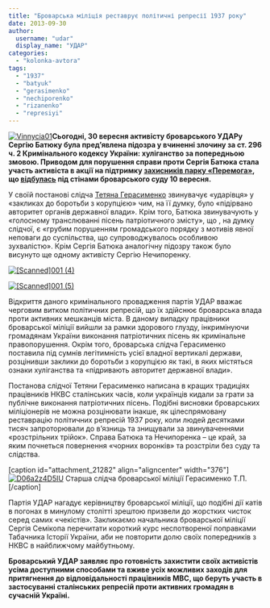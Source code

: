```yaml
---
title: "Броварська міліція реставрує політичні репресії 1937 року"
date: 2013-09-30
author: 
  username: "udar"
  display_name: "УДАР"
categories: 
  - "kolonka-avtora"
tags: 
  - "1937"
  - "batyuk"
  - "gerasimenko"
  - "nechiporenko"
  - "rizanenko"
  - "represiyi"
---
```


[![Vinnycia01](https://mpz.brovary.org/wp-content/uploads/2013/09/Vinnycia01.jpg)](https://mpz.brovary.org/wp-content/uploads/2013/09/Vinnycia01.jpg)**Сьогодні, 30 вересня активісту броварського УДАРу Сергію Батюку була пред’явлена підозра у вчиненні злочину за ст. 296 ч. 2 Кримінального кодексу України: хуліганство за попередньою змовою. Приводом для порушення справи проти Сергія Батюка стала участь активіста в акції на підтримку [захисників парку «Перемога»](https://mpz.brovary.org/krivavi-sutichki-vidbulis-u-brovarah-mizh-meshkantsyami-ta-zabudovnikami-tsentralnogo-parku/), що [відбулась](https://mpz.brovary.org/za-stilbu-z-igrashkovoyi-rushnitsi-aktivistam-shiyut-kriminalnu-spravu/) під стінами броварського суду 10 вересня.**

У своїй постанові слідча [Тетяна Герасименко](http://vk.com/id16612602) звинувачує «ударівця» у «закликах до боротьби з корупцією» чим, на її думку, було «підірвано авторитет органів державної влади». Крім того, Батюка звинувачують у «голосному транслюванні пісень патріотичного змісту», що , на думку слідчої, є «грубим порушенням громадського порядку з мотивів явної неповаги до суспільства, що супроводжувалось особливою зухвалістю». Крім Сергія Батюка аналогічну підозру також було висунуто ще одному активісту Сергію Нечипоренку.

[![[Scanned]001 (4)](https://mpz.brovary.org/wp-content/uploads/2013/09/Scanned001-4.jpg)](https://mpz.brovary.org/wp-content/uploads/2013/09/Scanned001-4.jpg)

[![[Scanned]001 (5)](https://mpz.brovary.org/wp-content/uploads/2013/09/Scanned001-5.jpg)](https://mpz.brovary.org/wp-content/uploads/2013/09/Scanned001-5.jpg)

Відкриття даного кримінального провадження партія УДАР вважає черговим витком політичних репресій, що їх здійснює броварська влада проти активних мешканців міста. В даному випадку працівники броварської міліції вийшли за рамки здорового глузду, інкримінуючи громадянам України виконання патріотичних пісень як кримінальне правопорушення. Окрім того, броварська слідча Герасименко поставила під сумнів легітимність усієї владної вертикалі держави, розцінивши заклики до боротьби з корупцією як такі, в яких містяться ознаки хуліганства та «підривають авторитет державної влади».

Постанова слідчої Тетяни Герасименко написана в кращих традиціях працівників НКВС сталінських часів, коли українців кидали за грати за публічне виконання патріотичних пісень. Подібні висновки броварських міліціонерів не можна розцінювати інакше, як цілеспрямовану реставрацію політичних репресій 1937 року, коли людей десятками тисяч запроторювали до в’язниць та знищували за звинуваченнями «розстрільних трійок». Справа Батюка та Нечипоренка – це край, за яким почнеться повернення «чорних воронків» та розстріли без суду та слідства.

\[caption id="attachment\_21282" align="aligncenter" width="376"\][![D06a2z4D5IU](https://mpz.brovary.org/wp-content/uploads/2013/09/D06a2z4D5IU.jpg)](https://mpz.brovary.org/wp-content/uploads/2013/09/D06a2z4D5IU.jpg) Старша слідча броварської міліції Герасименко Т.П.\[/caption\]

Партія УДАР нагадує керівництву броварської міліції, що подібні дії катів в погонах в минулому столітті зрештою призвели до жорстких чисток серед самих «чекістів». Закликаємо начальника броварської міліції Сергія Семікопа перечитати короткий курс неспотвореної поправками Табачника Історії України, аби не повторити долю своїх попередників з НКВС в найближчому майбутньому.

**Броварський УДАР заявляє про готовність захистити своїх активістів усіма доступними способами та вживе усіх можливих заходів для притягнення до відповідальності працівників МВС, що беруть участь в застосуванні сталінських репресій проти активних громадян в сучасній Україні.**
